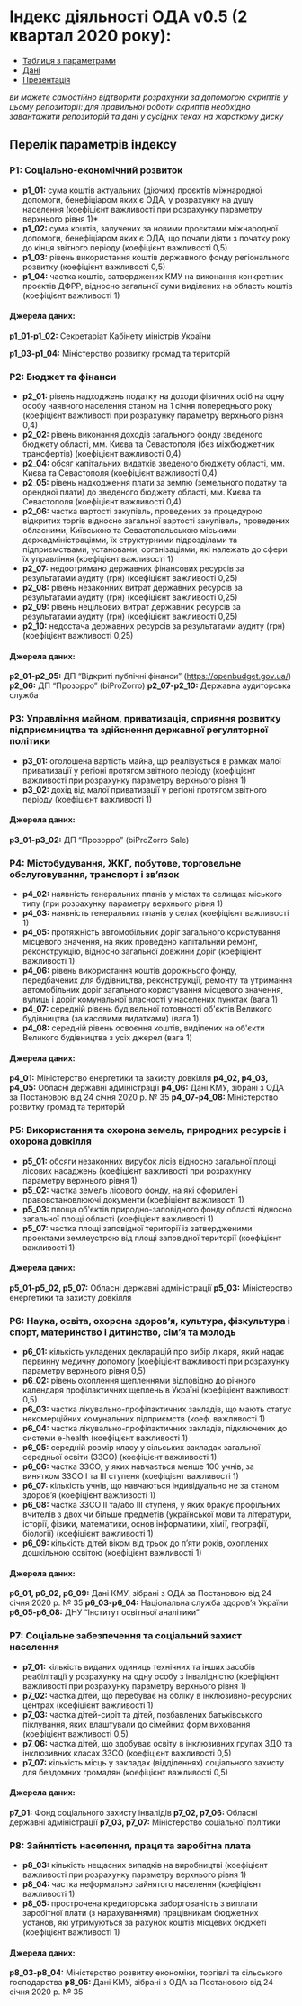 # Індекс діяльності ОДА v0.5 (2 квартал 2020 року): 

* [Таблиця з параметрами](https://docs.google.com/spreadsheets/d/1ceBKHWzE51ogxC5EFibUah67H05VMdyqYlmkYtJtAa0/edit?usp=sharing)
* [Дані](https://drive.google.com/drive/folders/139xreTx0BqZTgCuHNOB6lPPRPbiHQ5Eu?usp=sharing)
* [Презентація](https://docs.google.com/presentation/d/16wWl2MA3tKkT_bKvJs1O8M92CU05CELNeD51UVup1bU/edit?usp=sharing)

*ви можете самостійно відтворити розрахунки за допомогою скриптів у цьому репозиторії:
для правильної роботи скриптів необхідно завантажити репозиторій та дані у сусідніх теках на жорсткому диску*

## Перелік параметрів індексу

### P1: Соціально-економічний розвиток
* **p1_01:** сума коштів актуальних (діючих) проєктів міжнародної допомоги, бенефіціаром яких є ОДА, у розрахунку на душу населення (коефіцієнт важливості при розрахунку параметру верхнього рівня 1)*
* **p1_02:** сума коштів, залучених за новими проєктами міжнародної допомоги, бенефіціаром яких є ОДА, що почали діяти з початку року до кінця звітного періоду (коефіцієнт важливості 0,5)
* **p1_03:** рівень використання коштів державного фонду регіонального розвитку (коефіцієнт важливості 0,5)
* **p1_04:** частка коштів, затверджених КМУ на виконання конкретних проєктів ДФРР, відносно загальної суми виділених на область коштів (коефіцієнт важливості 1)
#### Джерела даних:
**p1_01-p1_02:** Секретаріат Кабінету міністрів України

**p1_03-p1_04:** Міністерство розвитку громад та територій

### P2: Бюджет та фінанси
* **p2_01:** рівень надходжень податку на доходи фізичних осіб на одну особу наявного населення станом на 1 січня попереднього року (коефіцієнт важливості при розрахунку параметру верхнього рівня 0,4)
* **p2_02:** рівень виконання доходів загального фонду зведеного бюджету області, мм. Києва та Севастополя (без міжбюджетних трансфертів) (коефіцієнт важливості 0,4)
* **p2_04:** обсяг капітальних видатків зведеного бюджету області, мм. Києва та Севастополя (коефіцієнт важливості 0,4)
* **p2_05:** рівень надходження плати за землю (земельного податку та орендної плати) до зведеного бюджету області, мм. Києва та Севастополя (коефіцієнт важливості 0,4)
* **p2_06:** частка вартості закупівль, проведених за процедурою відкритих торгів відносно загальної вартості закупівель, проведених обласними, Київською та Севастопольською міськими держадміністраціями, їх структурними підрозділами та підприємствами, установами, організаціями, які належать до сфери їх управління (коефіцієнт важливості 1)
* **p2_07:** недоотримано державних фінансових ресурсів за результатами аудиту (грн) (коефіцієнт важливості 0,25)
* **p2_08:** рівень незаконних витрат державних ресурсів за результатами аудиту (грн) (коефіцієнт важливості 0,25)
* **p2_09:** рівень нецільових витрат державних ресурсів за результатами аудиту (грн) (коефіцієнт важливості 0,25)
* **p2_10:** недостача державних ресурсів за результатами аудиту (грн) (коефіцієнт важливості 0,25)
#### Джерела даних:
**p2_01-p2_05:** ДП “Відкриті публічні фінанси” (https://openbudget.gov.ua/)
**p2_06:** ДП “Прозорро” (biProZorro)
**p2_07-p2_10:** Державна аудиторська служба

### P3: Управління майном, приватизація, сприяння розвитку підприємництва та здійснення державної регуляторної політики
* **p3_01:** оголошена вартість майна, що реалізується в рамках малої приватизації у регіоні протягом звітного періоду  (коефіцієнт важливості при розрахунку параметру верхнього рівня 1)
* **p3_02:**  дохід від малої приватизації у регіоні протягом звітного періоду (коефіцієнт важливості 1)
#### Джерела даних:
**p3_01-p3_02:** ДП “Прозорро” (biProZorro Sale)

### P4: Містобудування, ЖКГ, побутове, торговельне обслуговування, транспорт і зв’язок
* **p4_02:** наявність генеральних планів у містах та селищах міського типу (при розрахунку параметру верхнього рівня 1)
* **p4_03:** наявність генеральних планів у селах (коефіцієнт важливості 1)
* **p4_05:** протяжність автомобільних доріг загального користування місцевого значення, на яких проведено капітальний ремонт, реконструкцію, відносно загальної довжини доріг (коефіцієнт важливості 1)
* **p4_06:** рівень використання коштів дорожнього фонду, передбачених для будівництва, реконструкції, ремонту та утримання автомобільних доріг загального користування місцевого значення, вулиць і доріг комунальної власності у населених пунктах (вага 1)
* **p4_07:** середній рівень будівельної готовності об'єктів Великого будівництва (за касовими видатками) (вага 1)
* **p4_08:** середній рівень освоєння коштів, виділених на об'єкти Великого будівництва з усіх джерел (вага 1)
#### Джерела даних:
**p4_01:** Міністерство енергетики та захисту довкілля
**p4_02, p4_03, p4_05:** Обласні державні адміністрації
**p4_06:** Дані КМУ, зібрані з ОДА за Постановою від 24 січня 2020 р. № 35
**p4_07-p4_08:** Міністерство розвитку громад та територій

### P5: Використання та охорона земель, природних ресурсів і охорона довкілля
* **p5_01:** обсяги незаконних вирубок лісів відносно загальної площі лісових насаджень (коефіцієнт важливості при розрахунку параметру верхнього рівня 1)
* **p5_02:** частка земель лісового фонду, на які оформлені правовстановлюючі документи (коефіцієнт важливості 1)
* **p5_03:** площа об'єктів природно-заповідного фонду області відносно загальної площі області (коефіцієнт важливості 1)
* **p5_07:** частка площі заповідної території із затвердженими проектами землеустрою від площі заповідної території (коефіцієнт важливості 1)
#### Джерела даних:
**p5_01-p5_02, p5_07:** Обласні державні адміністрації
**p5_03:** Міністерство енергетики та захисту довкілля

### P6: Наука, освіта, охорона здоров’я, культура, фізкультура і спорт, материнство і дитинство, сім’я та молодь
* **p6_01:** кількість укладених декларацій про вибір лікаря, який надає первинну медичну допомогу (коефіцієнт важливості при розрахунку параметру верхнього рівня 0,5)
* **p6_02:** рівень охоплення щепленнями відповідно до річного календаря профілактичних щеплень в Україні (коефіцієнт важливості 0,5)
* **p6_03:** частка лікувально-профілактичних закладів, що мають статус некомерційних комунальних підприємств (коеф. важливості 1)
* **p6_04:** частка лікувально-профілактичних закладів, підключених до системи e-health (коефіцієнт важливості 1)
* **p6_05:** середній розмір класу у сільських закладах загальної середньої освіти (ЗЗСО) (коефіцієнт важливості 1)
* **p6_06:** частка ЗЗСО, у яких навчається менше 100 учнів, за винятком ЗЗСО І та ІІІ ступеня (коефіцієнт важливості 1)
* **p6_07:** кількість учнів, що навчаються індивідуально не за станом здоров’я (коефіцієнт важливості 1)
* **p6_08:** частка ЗЗСО ІІ та/або ІІІ ступеня, у яких бракує профільних вчителів з двох чи більше предметів (української мови та літератури, історії, фізики, математики, основ інформатики, хімії, географії, біології) (коефіцієнт важливості 1)
* **p6_09:** кількість дітей віком від трьох до п’яти років, охоплених дошкільною освітою (коефіцієнт важливості 1)
#### Джерела даних:
**p6_01, p6_02, p6_09:** Дані КМУ, зібрані з ОДА за Постановою від 24 січня 2020 р. № 35
**p6_03-p6_04:** Національна служба здоров’я України
**p6_05-p6_08:** ДНУ “Інститут освітньої аналітики”

### P7: Соціальне забезпечення та соціальний захист населення
* **p7_01:** кількість виданих одиниць технічних та інших засобів реабілітації у розрахунку на одну особу з інвалідністю (коефіцієнт важливості при розрахунку параметру верхнього рівня 1)
* **p7_02:** частка дітей, що перебуває на обліку в інклюзивно-ресурсних центрах (коефіцієнт важливості 1)
* **p7_03:** частка дітей-сиріт та дітей, позбавлених батьківського піклування, яких влаштували до сімейних форм виховання (коефіцієнт важливості 0,5)
* **p7_06:** частка дітей, що здобуває освіту в інклюзивних групах ЗДО та інклюзивних класах ЗЗСО (коефіцієнт важливості 0,5)
* **p7_07:** кількість місць у закладах (відділеннях) соціального захисту для бездомних громадян (коефіцієнт важливості 0,5)
#### Джерела даних:
**p7_01:** Фонд соціального захисту інвалідів
**p7_02, p7_06:** Обласні державні адміністрації
**p7_03, p7_07:** Міністерство соціальної політики

### P8: Зайнятість населення, праця та заробітна плата
* **p8_03:** кількість нещасних випадків на виробництві (коефіцієнт важливості при розрахунку параметру верхнього рівня 1)
* **p8_04:** частка неформально зайнятого населення (коефіцієнт важливості 1)
* **p8_05:** прострочена кредиторська заборгованість з виплати заробітної плати (з нарахуваннями) працівникам бюджетних установ, які утримуються за рахунок коштів місцевих бюджеті (коефіцієнт важливості 1)
#### Джерела даних:
**p8_03-p8_04:** Міністерство розвитку економіки, торгівлі та сільського господарства
**p8_05:** Дані КМУ, зібрані з ОДА за Постановою від 24 січня 2020 р. № 35
